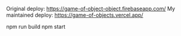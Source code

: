 Original deploy: https://game-of-object-object.firebaseapp.com/
My maintained deploy: https://game-of-objects.vercel.app/

npm run build
npm start
